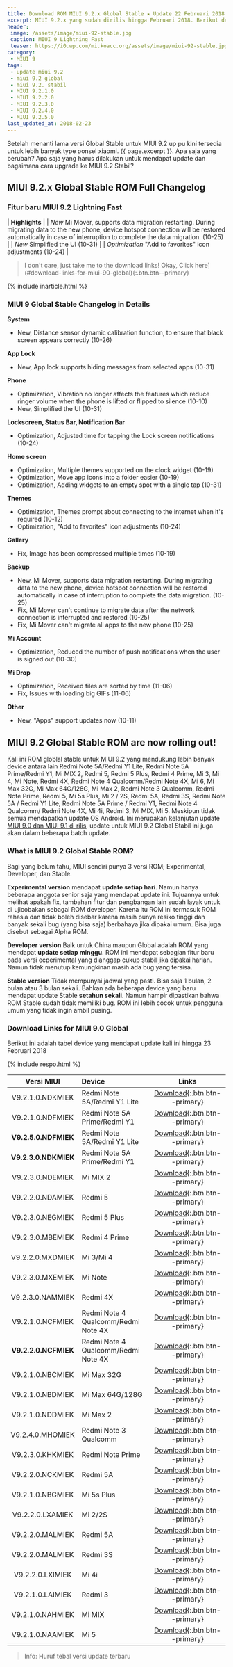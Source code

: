 ```yaml
---
title: Download ROM MIUI 9.2.x Global Stable ★ Update 22 Februari 2018
excerpt: MIUI 9.2.x yang sudah dirilis hingga Februari 2018. Berikut device yang sudah mendapatkan update dan download link-nya.
header:
 image: /assets/image/miui-92-stable.jpg
 caption: MIUI 9 Lightning Fast
 teaser: https://i0.wp.com/mi.koacc.org/assets/image/miui-92-stable.jpg?resize=350%2C250
category:
 - MIUI 9
tags:
 - update miui 9.2
 - miui 9.2 global
 - miui 9.2. stabil
 - MIUI 9.2.1.0
 - MIUI 9.2.2.0
 - MIUI 9.2.3.0
 - MIUI 9.2.4.0
 - MIUI 9.2.5.0
last_updated_at: 2018-02-23
---
```

Setelah menanti lama versi Global Stable untuk MIUI 9.2 up pu  kini tersedia untuk lebih banyak type ponsel xiaomi. {{ page.excerpt }}. Apa saja yang berubah? Apa saja yang harus dilakukan untuk mendapat update dan bagaimana cara upgrade ke MIUI 9.2 Stabil?

## MIUI 9.2.x Global Stable ROM Full Changelog

### Fitur baru MIUI 9.2 Lightning Fast

| **Highlights** |
| _New_ Mi Mover, supports data migration restarting. During migrating data to the new phone, device hotspot connection will be restored automatically in case of interruption to complete the data migration. (10-25) |
| _New_ Simplified the UI (10-31) |
| _Optimization_ "Add to favorites" icon adjustments (10-24) |

> I don't care, just take me to the download links! Okay, Click here](#download-links-for-miui-90-global){:.btn.btn--primary}

{% include inarticle.html %}

### MIUI 9 Global Stable Changelog in Details

**System**
- New, Distance sensor dynamic calibration function, to ensure that black screen appears correctly (10-26)

**App Lock**
- New, App lock supports hiding messages from selected apps (10-31)

**Phone**
- Optimization, Vibration no longer affects the features which reduce ringer volume when the phone is lifted or flipped to silence (10-10)
- New, Simplified the UI (10-31)

**Lockscreen, Status Bar, Notification Bar**
- Optimization, Adjusted time for tapping the Lock screen notifications (10-24)

**Home screen**
- Optimization, Multiple themes supported on the clock widget (10-19)
- Optimization, Move app icons into a folder easier (10-19)
- Optimization, Adding widgets to an empty spot with a single tap (10-31)

**Themes**
- Optimization, Themes prompt about connecting to the internet when it's required (10-12)
- Optimization, "Add to favorites" icon adjustments (10-24)

**Gallery**
- Fix, Image has been compressed multiple times (10-19)

**Backup**
- New, Mi Mover, supports data migration restarting. During migrating data to the new phone, device hotspot connection will be restored automatically in case of interruption to complete the data migration. (10-25)
- Fix, Mi Mover can't continue to migrate data after the network connection is interrupted and restored (10-25)
- Fix, Mi Mover can't migrate all apps to the new phone (10-25)

**Mi Account**
- Optimization, Reduced the number of push notifications when the user is signed out (10-30)

**Mi Drop**
- Optimization, Received files are sorted by time (11-06)
- Fix, Issues with loading big GIFs (11-06)

**Other**
- New, "Apps" support updates now (10-11)

## MIUI 9.2 Global Stable ROM are now rolling out!

Kali ini ROM globlal stable untuk MIUI 9.2 yang mendukung lebih banyak device antara lain Redmi Note 5A/Redmi Y1 Lite, Redmi Note 5A Prime/Redmi Y1, Mi MIX 2, Redmi 5, Redmi 5 Plus, Redmi 4 Prime, Mi 3, Mi 4, Mi Note, Redmi 4X, Redmi Note 4 Qualcomm/Redmi Note 4X, Mi 6, Mi Max 32G, Mi Max 64G/128G, Mi Max 2, Redmi Note 3 Qualcomm, Redmi Note Prime, Redmi 5, Mi 5s Plus, Mi 2 / 2S, Redmi 5A, Redmi  3S, Redmi Note 5A / Redmi Y1 Lite, Redmi Note 5A Prime / Redmi Y1, Redmi Note 4 Qualcomm/ Redmi Note 4X, Mi 4i, Redmi 3, Mi MIX, Mi 5. Meskipun tidak semua mendapatkan update OS Android. Ini merupakan kelanjutan update [MIUI 9.0 dan MIUI 9.1 di rilis](https://mi.knoacc.org/update-rom-miui-9-global-stable-full-changelog), update untuk MIUI 9.2 Global Stabil ini juga akan dalam beberapa batch update.

### What is MIUI 9.2 Global Stable ROM?

Bagi yang belum tahu, MIUI sendiri punya 3 versi ROM; Experimental, Developer, dan Stable.

**Experimental version** mendapat **update setiap hari**. Namun hanya beberapa anggota senior saja yang mendapat update ini. Tujuannya untuk melihat apakah fix, tambahan fitur dan pengbangan lain sudah layak untuk di ujicobakan sebagai ROM developer. Karena itu ROM ini termasuk ROM rahasia dan tidak boleh disebar karena masih punya resiko tinggi dan banyak sekali bug (yang bisa saja) berbahaya jika dipakai umum. Bisa juga disebut sebagai Alpha ROM.

**Developer version** Baik untuk China maupun Global adalah ROM yang mendapat **update setiap minggu**. ROM ini mendapat sebagian fitur baru pada versi ecperimental yang dianggap cukup stabil jika dipakai harian. Namun tidak menutup kemungkinan masih ada bug yang tersisa.

**Stable version** Tidak mempunyai jadwal yang pasti. Bisa saja 1 bulan, 2 bulan atau 3 bulan sekali. Bahkan ada beberapa device yang baru mendapat update Stable **setahun sekali**. Namun hampir dipastikan bahwa ROM Stable sudah tidak memiliki bug. ROM ini lebih cocok untuk pengguna umum yang tidak ingin ambil pusing.

### Download Links for MIUI 9.0 Global

Berikut ini adalah tabel device yang mendapat update kali ini hingga 23 Februari 2018

{% include respo.html %}

| Versi MIUI | Device | Links |
|:------:|:------|:------:|
| V9.2.1.0.NDKMIEK | Redmi Note 5A/Redmi Y1 Lite | [Download](#/global-stable-miui-92-redmi-note-5a-ugg-fastboot-recovery){:.btn.btn--primary} |
| V9.2.1.0.NDFMIEK | Redmi Note 5A Prime/Redmi Y1 | [Download](#/global-stable-miui-92-redmi-note-5a-prime-ugglite-fastboot-recovery){:.btn.btn--primary} |
| **V9.2.5.0.NDFMIEK** | Redmi Note 5A/Redmi Y1 Lite | [Download](#/global-stable-miui-925-redmi-note-5a-ugg-fastboot-recovery){:.btn.btn--primary} |
| **V9.2.3.0.NDKMIEK** | Redmi Note 5A Prime/Redmi Y1 | [Download](#/global-stable-miui-923-redmi-note-5a-ugglite-fastboot-recovery){:.btn.btn--primary} |
| V9.2.3.0.NDEMIEK | Mi MIX 2 | [Download](#/global-stable-miui-923-redmi-note-5-chiron-fastboot-recovery){:.btn.btn--primary} |
| V9.2.2.0.NDAMIEK | Redmi 5 | [Download](#/global-stable-miui-922-redmi-5-rosy-fastboot-recovery){:.btn.btn--primary} |
| V9.2.3.0.NEGMIEK | Redmi 5 Plus | [Download](#/global-stable-miui-923-redmi-5-prime-vince-fastboot-recovery){:.btn.btn--primary} |
| V9.2.3.0.MBEMIEK | Redmi 4 Prime | [Download](#/global-stable-miui-923-redmi-4-markw-fastboot-recovery){:.btn.btn--primary} |
| V9.2.2.0.MXDMIEK | Mi 3/Mi 4 | [Download](#/global-stable-miui-922-mi-3-4-cancro-fastboot-recovery){:.btn.btn--primary} |
| V9.2.3.0.MXEMIEK | Mi Note | [Download](#/global-stable-miui-923-mi-note-virgo-fastboot-recovery){:.btn.btn--primary} |
| V9.2.3.0.NAMMIEK | Redmi 4X | [Download](#/global-stable-miui-923-redmi-4x-santoni-fastboot-recovery){:.btn.btn--primary} |
| V9.2.1.0.NCFMIEK | Redmi Note 4 Qualcomm/Redmi Note 4X | [Download](#/global-stable-miui-92-redmi-note-4x-mido-fastboot-recovery){:.btn.btn--primary} |
| **V9.2.2.0.NCFMIEK** | Redmi Note 4 Qualcomm/Redmi Note 4X | [Download](#/global-stable-miui-922-redmi-note-4x-mido-fastboot-recovery){:.btn.btn--primary} |
| V9.2.1.0.NBCMIEK | Mi Max 32G | [Download](/global-stable-miui-92-mi-max-hydrogen-fastboot-recovery){:.btn.btn--primary} |
| V9.2.1.0.NBDMIEK | Mi Max 64G/128G | [Download](/global-stable-miui-92-mi-max-helium-fastboot-recovery){:.btn.btn--primary} |
| V9.2.1.0.NDDMIEK | Mi Max 2 | [Download](#/global-stable-miui-92-mi-max-2-oxygen-fastboot-recovery){:.btn.btn--primary} |
| V9.2.4.0.MHOMIEK | Redmi Note 3 Qualcomm | [Download](#/global-stable-miui-924-redmi-note-kenzo-3-fastboot-recovery){:.btn.btn--primary} |
| V9.2.3.0.KHKMIEK | Redmi Note Prime | [Download](#/global-stable-miui-923-redmi-note-prime-gucci-fastboot-recovery){:.btn.btn--primary} |
| V9.2.2.0.NCKMIEK | Redmi 5A | [Download](#/global-stable-miui-922-redmi-5a-riva-fastboot-recovery){:.btn.btn--primary} |
| V9.2.1.0.NBGMIEK | Mi 5s Plus | [Download](#/global-stable-miui-92-mi-5s-plus-natrium-fastboot-recovery){:.btn.btn--primary} |
| V9.2.2.0.LXAMIEK | Mi 2/2S | [Download](#/global-stable-miui-922-mi-2s-aries-fastboot-recovery){:.btn.btn--primary} |
| V9.2.2.0.MALMIEK | Redmi 5A | [Download](#/global-stable-miui-922-redmi-5a-riva-fastboot-recovery){:.btn.btn--primary} |
| V9.2.2.0.MALMIEK | Redmi 3S | [Download](#/global-stable-miui-922-redmi-3s-land-fastboot-recovery){:.btn.btn--primary} |
| V9.2.2.0.LXIMIEK | Mi 4i | [Download](#/global-stable-miui-922-mi-4i-fastboot-recovery){:.btn.btn--primary} |
| V9.2.1.0.LAIMIEK | Redmi 3 | [Download](#/global-stable-miui-92-redmi-3-fastboot-recovery){:.btn.btn--primary} |
| V9.2.1.0.NAHMIEK | Mi MIX | [Download](#/global-stable-miui-92-mi-mix-fastboot-recovery){:.btn.btn--primary} |
| V9.2.1.0.NAAMIEK | Mi 5 | [Download](#/global-stable-miui-92-mi-5-fastboot-recovery){:.btn.btn--primary} |

> Info: Huruf tebal versi update terbaru